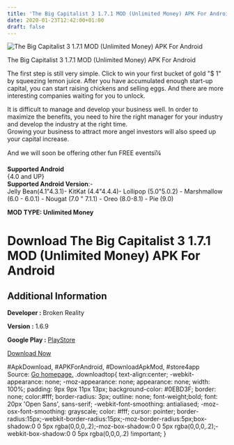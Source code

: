 ```yaml
---
title: 'The Big Capitalist 3 1.7.1 MOD (Unlimited Money) APK For Android'
date: 2020-01-23T12:42:00+01:00
draft: false
---
```


![The Big Capitalist 3 1.7.1 MOD (Unlimited Money) APK For Android](https://i1.wp.com/apkhome.net/wp-content/uploads/2020/01/The-Big-Capitalist-3-1.7.1-MOD-Unlimited-Money.png "The Big Capitalist 3 1.7.1 MOD (Unlimited Money) APK For Android")

  

The Big Capitalist 3 1.7.1 MOD (Unlimited Money) APK For Android

The first step is still very simple. Click to win your first bucket of gold "$ 1" by squeezing lemon juice. After you have accumulated enough start-up capital, you can start raising chickens and selling eggs. And there are more interesting companies waiting for you to unlock.

It is difficult to manage and develop your business well. In order to maximize the benefits, you need to hire the right manager for your industry and develop the industry at the right time.  
Growing your business to attract more angel investors will also speed up your capital increase.

And we will soon be offering other fun FREE eventsï¼

**Supported Android**  
{4.0 and UP}  
**Supported Android Version**:-  
Jelly Bean(4.1"4.3.1)- KitKat (4.4"4.4.4)- Lollipop (5.0"5.0.2) - Marshmallow (6.0 - 6.0.1) - Nougat (7.0 " 7.1.1) - Oreo (8.0-8.1) - Pie (9.0)

**MOD TYPE: Unlimited Money**

Download The Big Capitalist 3 1.7.1 MOD (Unlimited Money) APK For Android
=========================================================================

Additional Information
----------------------

**Developer :** Broken Reality

**Version :** 1.6.9

**Google Play :** [PlayStore](https://play.google.com/store/apps/details?id=com.brokenreality.bigcapitalist3.android)

  

[Download Now](https://store4app.co/post/the-big-capitalist-3-1-7-1-mod-unlimited-money-apk-for-android_1579779648)

  
#ApkDownload, #APKForAndroid, #DownloadApkMod, #store4app  
Source: [Go homepage.](https://store4app.co/post/the-big-capitalist-3-1-7-1-mod-unlimited-money-apk-for-android_1579779648) .downloadtop{ text-align:center; -webkit-appearance: none; -moz-appearance: none; appearance: none; width: 100%; padding: 9px 9px 11px 13px; background-color: #0EBD3F; border: none; color:#fff; border-radius: 3px; outline: none; font-weight;bold; font: 20px 'Open Sans', sans-serif; -webkit-font-smoothing: antialiased; -moz-osx-font-smoothing: grayscale; color: #fff; cursor: pointer; border-radius:15px;-webkit-border-radius:15px;-moz-border-radius:5px;box-shadow:0 0 5px rgba(0,0,0,.2);-moz-box-shadow:0 0 5px rgba(0,0,0,.2);-webkit-box-shadow:0 0 5px rgba(0,0,0,.2) !important; }